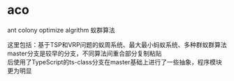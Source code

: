 # aco
ant colony optimize algrithm
蚁群算法

这里包括：基于TSP和VRP问题的蚁周系统、最大最小蚂蚁系统、多种群蚁群算法<br/>
master分支是较早的分支，不同算法间重合部分复制粘贴<br/>
后使用了TypeScript的ts-class分支在master基础上进行了一些抽象，程序模块更为明显<br/>
